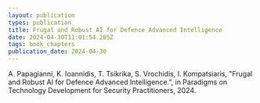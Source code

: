 ```yaml
---
layout: publication
types: publication
title: Frugal and Robust AI for Defence Advanced Intelligence
date: 2024-04-30T11:01:54.285Z
tags: book_chapters
publication_date: 2024-04-30
---
```

<!--StartFragment-->

A. Papagianni, K. Ioannidis, T. Tsikrika, S. Vrochidis, I. Kompatsiaris, "Frugal and Robust AI for Defence Advanced Intelligence.", in Paradigms on Technology Development for Security Practitioners, 2024.

<!--EndFragment-->